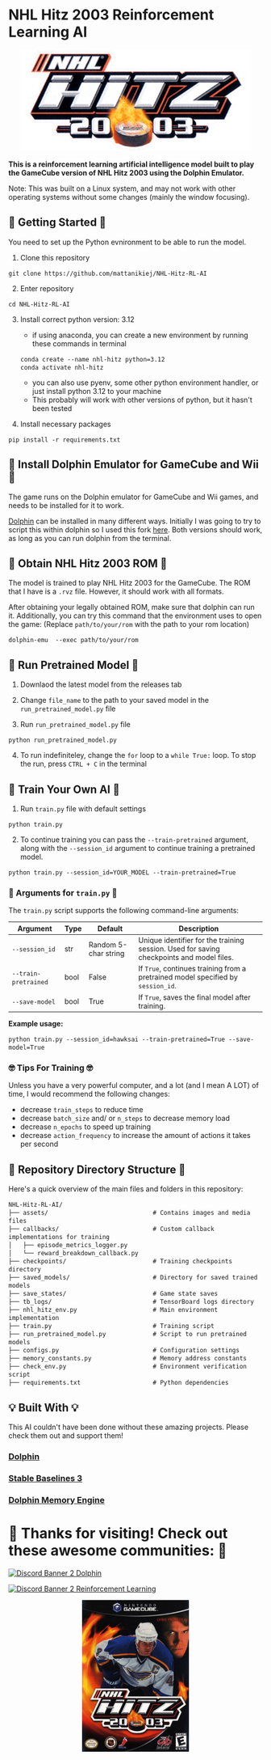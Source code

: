 # NHL Hitz 2003 Reinforcement Learning AI
<p align="center">
    <img alt="NHL Hitz 2003 Logo" src="assets/nhl-hitz-logo.jpg" height="200">
</p>

__This is a reinforcement learning artificial intelligence model built to play the GameCube version of NHL Hitz 2003 using the Dolphin Emulator.__

Note: This was built on a Linux system, and may not work with other operating systems without some changes (mainly the window focusing).

## 👾 Getting Started 👾
You need to set up the Python evnironment to be able to run the model.
1. Clone this repository
```
git clone https://github.com/mattanikiej/NHL-Hitz-RL-AI
```

2.  Enter repository
```
cd NHL-Hitz-RL-AI
```

3. Install correct python version: 3.12
    * if using anaconda, you can create a new environment by running these commands in terminal
    ```
    conda create --name nhl-hitz python=3.12
    conda activate nhl-hitz
    ```
    * you can also use pyenv, some other python environment handler, or just install python 3.12 to your machine
    * This probably will work with other versions of python, but it hasn't been tested

4. Install necessary packages
```
pip install -r requirements.txt
```


## 🐬 Install Dolphin Emulator for GameCube and Wii 🐬
The game runs on the Dolphin emulator for GameCube and Wii games, and needs to be installed for it to work.

[Dolphin](https://github.com/dolphin-emu/dolphin) can be installed in many different ways. Initially I was going to try to script this within dolphin so I used this fork [here](https://github.com/Felk/dolphin). Both versions should work, as long as you can run dolphin from the terminal.

## 🏒 Obtain NHL Hitz 2003 ROM 🏒
The model is trained to play NHL Hitz 2003 for the GameCube. The ROM that I have is a ```.rvz``` file. However, it should work with all formats. 

After obtaining your legally obtained ROM, make sure that dolphin can run it. Additionally, you can try this command that the environment uses to open the game: (Replace ```path/to/your/rom``` with the path to your rom location)

```
dolphin-emu  --exec path/to/your/rom
```

## 🤖 Run Pretrained Model 🤖
1. Downlaod the latest model from the releases tab

2. Change ```file_name``` to the path to your saved model in the ```run_pretrained_model.py``` file

3. Run ```run_pretrained_model.py``` file
```
python run_pretrained_model.py
```

4. To run indefiniteley, change the ```for``` loop to a ```while True:``` loop. To stop the run, press ```CTRL + C``` in the terminal


## 🦾 Train Your Own AI 🦾

1. Run ```train.py``` file with default settings
```
python train.py
```

2. To continue training you can pass the ```--train-pretrained``` argument, along with the ```--session_id``` argument to continue training a pretrained model.
```
python train.py --session_id=YOUR_MODEL --train-pretrained=True
```

### 📝 Arguments for `train.py` 📝

The `train.py` script supports the following command-line arguments:

| Argument            | Type   | Default                | Description                                                                                   |
|---------------------|--------|------------------------|-----------------------------------------------------------------------------------------------|
| `--session_id`      | str    | Random 5-char string   | Unique identifier for the training session. Used for saving checkpoints and model files.       |
| `--train-pretrained`| bool   | False                  | If `True`, continues training from a pretrained model specified by `session_id`.              |
| `--save-model`      | bool   | True                   | If `True`, saves the final model after training.                                              |

**Example usage:**
```
python train.py --session_id=hawksai --train-pretrained=True --save-model=True
```

### 🤓 Tips For Training 🤓
Unless you have a very powerful computer, and a lot (and I mean A LOT) of time, I would recommend the following changes:
* decrease ```train_steps``` to reduce time
* decrease ```batch_size``` and/ or ```n_steps``` to decrease memory load
* decrease ```n_epochs``` to speed up training
* decrease ```action_frequency``` to increase the amount of actions it takes per second


## 📁 Repository Directory Structure 📁

Here's a quick overview of the main files and folders in this repository:

```
NHL-Hitz-RL-AI/
├── assets/                             # Contains images and media files
├── callbacks/                          # Custom callback implementations for training
│   ├── episode_metrics_logger.py
│   └── reward_breakdown_callback.py
├── checkpoints/                        # Training checkpoints directory
├── saved_models/                       # Directory for saved trained models
├── save_states/                        # Game state saves
├── tb_logs/                            # TensorBoard logs directory
├── nhl_hitz_env.py                     # Main environment implementation
├── train.py                            # Training script
├── run_pretrained_model.py             # Script to run pretrained models
├── configs.py                          # Configuration settings
├── memory_constants.py                 # Memory address constants
├── check_env.py                        # Environment verification script
├── requirements.txt                    # Python dependencies
```


## 💡 Built With 💡
This AI couldn't have been done without these amazing projects. Please check them out and support them!

### [Dolphin](https://github.com/Felk/dolphi)

### [Stable Baselines 3](https://github.com/DLR-RM/stable-baselines3)

### [Dolphin Memory Engine](https://github.com/randovania/py-dolphin-memory-engine)


# 🥅 Thanks for visiting! Check out these awesome communities: 🥅
[![Discord Banner 2 Dolphin](https://invidget.switchblade.xyz/SUWqhYUVb4)](https://discord.gg/SUWqhYUVb4) 

[![Discord Banner 2 Reinforcement Learning](http://invidget.switchblade.xyz/pV8k2v6Fes)](https://discord.gg/pV8k2v6Fes)


<p align="center">
    <img alt="NHL Hitz 2003 GameCube Box Art" src="assets/boxart.jpg" height="300" >
</p>